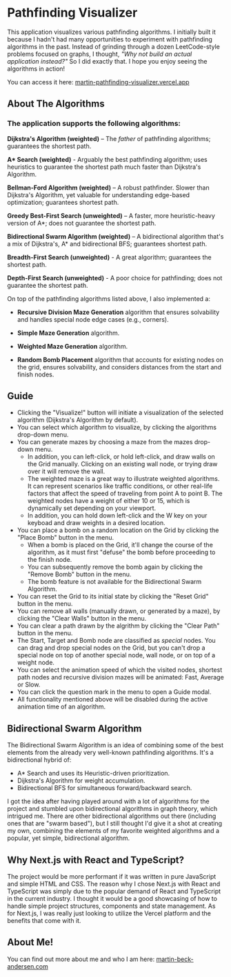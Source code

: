 # Pathfinding Visualizer

This application visualizes various pathfinding algorithms. I initially built it because I hadn't had many opportunities to experiment with pathfinding algorithms in the past. Instead of grinding through a dozen LeetCode-style problems focused on graphs, I thought, _"Why not build an actual application instead?"_ So I did exactly that. I hope you enjoy seeing the algorithms in action!

You can access it here: [martin-pathfinding-visualizer.vercel.app](https://martin-pathfinding-visualizer.vercel.app/)

## About The Algorithms

### The application supports the following algorithms:

**Dijkstra's Algorithm (weighted)** – The _father_ of pathfinding algorithms; guarantees the shortest path.

**A\* Search (weighted)** - Arguably the best pathfinding algorithm; uses heuristics to guarantee the shortest path much faster than Dijkstra's Algorithm.

**Bellman-Ford Algorithm (weighted)** – A robust pathfinder. Slower than Dijkstra's Algorithm, yet valuable for understanding edge-based optimization; guarantees shortest path.

**Greedy Best-First Search (unweighted)** – A faster, more heuristic-heavy version of A\*; does not guarantee the shortest path.

**Bidirectional Swarm Algorithm (weighted)** – A bidirectional algorithm that's a mix of Dijkstra's, A\* and bidirectional BFS; guarantees shortest path.

**Breadth-First Search (unweighted)** - A great algorithm; guarantees the shortest path.

**Depth-First Search (unweighted)** - A poor choice for pathfinding; does not guarantee the shortest path.

On top of the pathfinding algorithms listed above, I also implemented a:

- **Recursive Division Maze Generation** algorithm that ensures solvability and handles special node edge cases (e.g., corners).

- **Simple Maze Generation** algorithm.

- **Weighted Maze Generation** algorithm.

- **Random Bomb Placement** algorithm that accounts for existing nodes on the grid, ensures solvability, and considers distances from the start and finish nodes.

## Guide

- Clicking the "Visualize!" button will initiate a visualization of the selected algorithm (Dijkstra's Algorithm by default).
- You can select which algorithm to visualize, by clicking the algorithms drop-down menu.
- You can generate mazes by choosing a maze from the mazes drop-down menu.
  - In addition, you can left-click, or hold left-click, and draw walls on the Grid manually. Clicking on an existing wall node, or trying draw over it will remove the wall.
  - The weighted maze is a great way to illustrate weighted algorithms. It can represent scenarios like traffic conditions, or other real-life factors that affect the speed of traveling from point A to point B. The weighted nodes have a weight of either 10 or 15, which is dynamically set depending on your viewport.
  - In addition, you can hold down left-click and the W key on your keyboad and draw weights in a desired location.
- You can place a bomb on a random location on the Grid by clicking the "Place Bomb" button in the menu.
  - When a bomb is placed on the Grid, it'll change the course of the algorithm, as it must first "defuse" the bomb before proceeding to the finish node.
  - You can subsequently remove the bomb again by clicking the "Remove Bomb" button in the menu.
  - The bomb feature is not available for the Bidirectional Swarm Algorithm.
- You can reset the Grid to its initial state by clicking the "Reset Grid" button in the menu.
- You can remove all walls (manually drawn, or generated by a maze), by clicking the "Clear Walls" button in the menu.
- You can clear a path drawn by the algrithm by clicking the "Clear Path" button in the menu.
- The Start, Target and Bomb node are classified as _special_ nodes.
  You can drag and drop special nodes on the Grid, but you can't drop a special node on top of another special node, wall node, or on top of a weight node.
- You can select the animation speed of which the visited nodes, shortest path nodes and recursive division mazes will be animated: Fast, Average or Slow.
- You can click the question mark in the menu to open a Guide modal.
- All functionality mentioned above will be disabled during the active animation time of an algorithm.

## Bidirectional Swarm Algorithm

The Bidirectional Swarm Algorithm is an idea of combining some of the best elements from the already very well-known pathfinding algorithms. It's a bidirectional hybrid of:

- A\* Search and uses its Heuristic-driven prioritization.
- Dijkstra's Algorithm for weight accumulation.
- Bidirectional BFS for simultaneous forward/backward search.

I got the idea after having played around with a lot of algorithms for the project and stumbled upon bidirectional algorithms in graph theory, which intrigued me. There are other bidirectional algorithms out there (including ones that are "swarm based"), but I still thought I'd give it a shot at creating my own, combining the elements of my favorite weighted algorithms and a popular, yet simple, bidirectional algorithm.

## Why Next.js with React and TypeScript?

The project would be more performant if it was written in pure JavaScript and simple HTML and CSS. The reason why I chose Next.js with React and TypeScript was simply due to the popular demand of React and TypeScript in the current industry. I thought it would be a good showcasing of how to handle simple project structures, components and state management. As for Next.js, I was really just looking to utilize the Vercel platform and the benefits that come with it.

## About Me!

You can find out more about me and who I am here: [martin-beck-andersen.com](https://www.martin-beck-andersen.com/)
